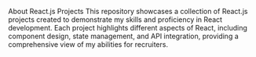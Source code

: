 About
React.js Projects This repository showcases a collection of React.js projects created to demonstrate my skills and proficiency in React development. Each project highlights different aspects of React, including component design, state management, and API integration, providing a comprehensive view of my abilities for recruiters.
